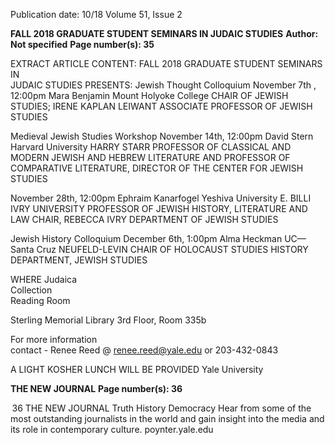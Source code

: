 Publication date: 10/18
Volume 51, Issue 2

**FALL 2018 GRADUATE STUDENT SEMINARS IN JUDAIC STUDIES**
**Author: Not specified**
**Page number(s): 35**

EXTRACT ARTICLE CONTENT:
FALL 2018 
GRADUATE STUDENT SEMINARS  
IN  
JUDAIC STUDIES 
PRESENTS: 
Jewish Thought Colloquium 
November 7th , 12:00pm 
Mara Benjamin 
Mount Holyoke College 
CHAIR OF JEWISH STUDIES; IRENE KAPLAN LEIWANT ASSOCIATE PROFESSOR 
OF JEWISH STUDIES  

Medieval  Jewish Studies Workshop 
November 14th, 12:00pm 
David Stern 
Harvard University 
HARRY STARR PROFESSOR OF CLASSICAL AND MODERN JEWISH AND HEBREW 
LITERATURE AND PROFESSOR OF COMPARATIVE LITERATURE, DIRECTOR OF 
THE CENTER FOR JEWISH STUDIES  

November 28th, 12:00pm 
Ephraim Kanarfogel 
Yeshiva University 
E. BILLI IVRY UNIVERSITY PROFESSOR OF JEWISH HISTORY, LITERATURE AND 
LAW CHAIR, REBECCA IVRY DEPARTMENT OF JEWISH STUDIES  

Jewish History Colloquium 
December 6th, 1:00pm 
Alma Heckman 
UC—Santa Cruz 
NEUFELD-LEVIN CHAIR OF HOLOCAUST STUDIES 
HISTORY DEPARTMENT, JEWISH STUDIES  

WHERE 
Judaica  
Collection  
Reading Room 
 
Sterling Memorial Library 
3rd Floor, Room 335b 
 
 
For more information     
contact - 
Renee Reed @ 
renee.reed@yale.edu or 
203-432-0843 
 
 
A LIGHT KOSHER 
LUNCH WILL BE 
PROVIDED 
Yale University


**THE NEW JOURNAL**
**Page number(s): 36**

 36
THE  NEW  JOURNAL
Truth
History
Democracy
Hear from some of the most outstanding 
journalists in the world and gain insight into 
the media and its role in contemporary culture.
poynter.yale.edu